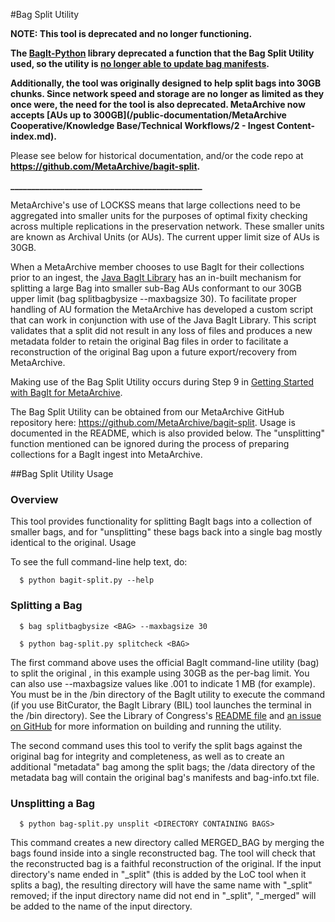 #Bag Split Utility

**NOTE: This tool is deprecated and no longer functioning.**

**The [BagIt-Python](https://github.com/LibraryOfCongress/bagit-python/) library deprecated a function that the Bag Split Utility used, so the utility is [no longer able to update bag manifests](https://github.com/LibraryOfCongress/bagit-python/issues/61).** 

**Additionally, the tool was originally designed to help split bags into 30GB chunks. Since network speed and storage are no longer as limited as they once were, the need for the tool is also deprecated. MetaArchive now accepts [AUs up to 300GB](/public-documentation/MetaArchive Cooperative/Knowledge Base/Technical Workflows/2 - Ingest Content-index.md).**

Please see below for historical documentation, and/or the code repo at **<https://github.com/MetaArchive/bagit-split>.**

**\_\_\_\_\_\_\_\_\_\_\_\_\_\_\_\_\_\_\_\_\_\_\_\_\_\_\_\_\_\_\_\_\_\_\_\_\_\_\_\_\_\_\_\_\_\_**

MetaArchive's use of LOCKSS means that large collections need to be aggregated into smaller units for the purposes of optimal fixity checking across multiple replications in the preservation network. These smaller units are known as Archival Units (or AUs). The current upper limit size of AUs is 30GB.

When a MetaArchive member chooses to use BagIt for their collections prior to an ingest, the [Java BagIt Library](https://github.com/LibraryOfCongress/bagit-java) has an in-built mechanism for splitting a large Bag into smaller sub-Bag AUs conformant to our 30GB upper limit (bag splitbagbysize <BAG> --maxbagsize 30). To facilitate proper handling of AU formation the MetaArchive has developed a custom script that can work in conjunction with use of the Java BagIt Library. This script validates that a split did not result in any loss of files and produces a new metadata folder to retain the original Bag files in order to facilitate a reconstruction of the original Bag upon a future export/recovery from MetaArchive.

Making use of the Bag Split Utility occurs during Step 9 in [Getting Started with BagIt for MetaArchive](https://wiki.metaarchive.org/metawiki/index.php/Getting_Started_with_BagIt_for_MetaArchive "Getting Started with BagIt for MetaArchive").

The Bag Split Utility can be obtained from our MetaArchive GitHub repository here: <https://github.com/MetaArchive/bagit-split>. Usage is documented in the README, which is also provided below. The "unsplitting" function mentioned can be ignored during the process of preparing collections for a BagIt ingest into MetaArchive.

##Bag Split Utility Usage

### Overview

This tool provides functionality for splitting BagIt bags into a collection of smaller bags, and for "unsplitting" these bags back into a single bag mostly identical to the original. Usage

To see the full command-line help text, do:

```
  $ python bagit-split.py --help

```
### Splitting a Bag

```
  $ bag splitbagbysize <BAG> --maxbagsize 30

```

```
  $ python bag-split.py splitcheck <BAG>

```
The first command above uses the official BagIt command-line utility (bag) to split the original , in this example using 30GB as the per-bag limit. You can also use --maxbagsize values like .001 to indicate 1 MB (for example). You must be in the /bin directory of the BagIt utility to execute the command (if you use BitCurator, the BagIt Library (BIL) tool launches the terminal in the /bin directory). See the Library of Congress's [README file](https://github.com/LibraryOfCongress/bagit-java/blob/master/README.txt) and [an issue on GitHub](https://github.com/LibraryOfCongress/bagit-java/issues/9) for more information on building and running the utility.

The second command uses this tool to verify the split bags against the original bag for integrity and completeness, as well as to create an additional "metadata" bag among the split bags; the /data directory of the metadata bag will contain the original bag's manifests and bag-info.txt file.

### Unsplitting a Bag

```
  $ python bag-split.py unsplit <DIRECTORY CONTAINING BAGS>

```
This command creates a new directory called MERGED\_BAG by merging the bags found inside into a single reconstructed bag. The tool will check that the reconstructed bag is a faithful reconstruction of the original. If the input directory's name ended in "\_split" (this is added by the LoC tool when it splits a bag), the resulting directory will have the same name with "\_split" removed; if the input directory name did not end in "\_split", "\_merged" will be added to the name of the input directory.
